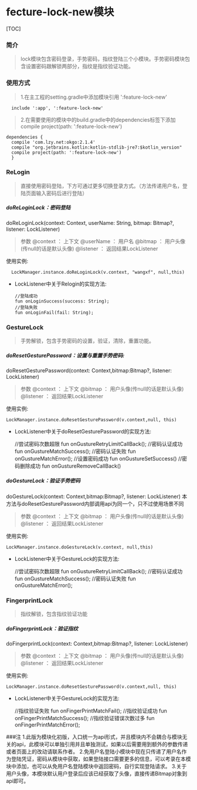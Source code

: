 # fecture-lock-new模块
[TOC]

### 简介
>lock模块包含密码登录，手势密码，指纹登陆三个小模块。手势密码模块包含设置密码跟解锁两部分，指纹是指纹验证功能。
### 使用方式
>1.在主工程的setting.gradle中添加模块引用 ':feature-lock-new'

      include ':app', ':feature-lock-new'
>2.在需要使用的模块中的build.gradle中的dependencies标签下添加
>compile project(path: ':feature-lock-new')

	dependencies {
      compile 'com.lzy.net:okgo:2.1.4'
      compile "org.jetbrains.kotlin:kotlin-stdlib-jre7:$kotlin_version"
      compile project(path: ':feature-lock-new')
      }


###  ReLogin
>直接使用密码登陆，下方可通过更多切换登录方式。（方法传递用户名，登陆页面输入密码后进行登陆）

##### doReLoginLock：密码登陆
 doReLoginLock(context: Context, userName: String, bitmap: Bitmap?, listener: LockListener)

>参数
>@context ： 上下文
>@userName ： 用户名
>@bitmap ： 用户头像(传null的话是默认头像)
>@listener ： 返回结果LockListener

使用实例:

	  LockManager.instance.doReLoginLock(v.context, "wangxf", null,this)

* LockListener中关于Relogin的实现方法:

	  //登陆成功
	  fun onLoginSuccess(success: String);
	  //登陆失败
	  fun onLoginFail(fail: String);


###  GestureLock
>手势解锁，包含手势密码的设置，验证，清除，重置功能。

##### doResetGesturePassword：设置与重置手势密码:
 doResetGesturePassword(context: Context,bitmap:Bitmap?, listener: LockListener)

>参数
>@context ： 上下文
>@bitmap ： 用户头像(传null的话是默认头像)
>@listener ： 返回结果LockListener

使用实例:

	LockManager.instance.doResetGesturePassword(v.context,null, this)

* LockListener中关于doResetGesturePassword的实现方法:

	//尝试密码次数超限
	fun onGustureRetryLimitCallBack();
    //密码认证成功
    fun onGustureMatchSuccess();
    //密码认证失败
    fun onGustureMatchError();
    //设置密码成功
    fun onGustureSetSuccess()
    //密码删除成功
    fun onGustureRemoveCallBack()



##### doGestureLock：验证手势密码

  doGestureLock(context: Context,bitmap:Bitmap?, listener: LockListener)
  本方法与doResetGesturePassword内部调用api为同一个，只不过使用场景不同

>参数
>@context ： 上下文
>@bitmap ： 用户头像(传null的话是默认头像)
>@listener ： 返回结果LockListener

使用实例:

	LockManager.instance.doGestureLock(v.context, null,this)

* LockListener中关于GestureLock的实现方法:

	//尝试密码次数超限
	fun onGustureRetryLimitCallBack();
    //密码认证成功
    fun onGustureMatchSuccess();
    //密码认证失败
    fun onGustureMatchError();

###  FingerprintLock
>指纹解锁，包含指纹验证功能
##### doFingerprintLock：验证指纹
 doFingerprintLock(context: Context,bitmap:Bitmap?, listener: LockListener)

>参数
>@context ： 上下文
>@bitmap ： 用户头像(传null的话是默认头像)
>@listener ： 返回结果LockListener

使用实例:

	LockManager.instance.doResetGesturePassword(v.context,null, this)

* LockListener中关于GestureLock的实现方法:

	//指纹验证失败
    fun onFingerPrintMatchFail();
    //指纹验证成功
    fun onFingerPrintMatchSuccess();
    //指纹验证错误次数过多
    fun onFingerPrintMatchError();


###注
1.此版为模块化初版，入口统一为api形式，并且模块内不会耦合与模块无关的api，此模块可以单独引用并且单独测试，如果以后需要用到额外的参数传递或者页面上的改动请联系作者。
2.免用户名登陆小模块中现在只传递了用户名作为登陆凭证，密码从模块中获取，如果登陆接口需要更多的信息，可以考录在本模块中添加，也可以从免用户名登陆模块中返回密码，自行实现登陆请求。
3.关于用户头像，本模块默认用户登录后应该已经获取了头像，直接传递Bitmap对象到api即可。



